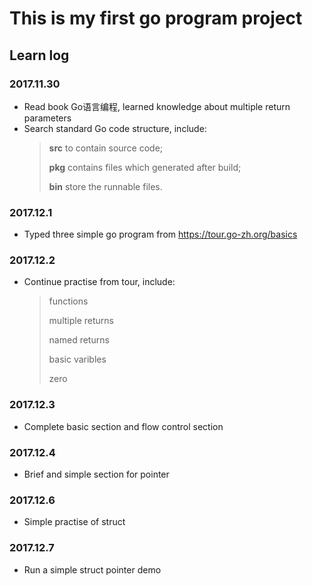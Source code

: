 # This is my first go program project

## Learn log

### 2017.11.30
- Read book Go语言编程, learned knowledge about multiple return parameters
- Search standard Go code structure, include:
  > **src** to contain source code; 
  >
  > **pkg** contains files which generated after build; 
  >
  > **bin** store the runnable files.

### 2017.12.1
- Typed three simple go program from https://tour.go-zh.org/basics

### 2017.12.2
- Continue practise from tour, include:

    > functions
    >
    > multiple returns
    >
    > named returns
    >
    > basic varibles
    >
    > zero
    
### 2017.12.3
- Complete basic section and flow control section
    
### 2017.12.4
- Brief and simple section for pointer

### 2017.12.6
- Simple practise of struct

### 2017.12.7
- Run a simple struct pointer demo